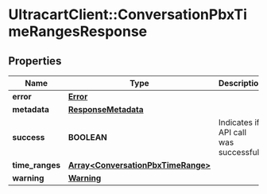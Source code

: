 # UltracartClient::ConversationPbxTimeRangesResponse

## Properties
Name | Type | Description | Notes
------------ | ------------- | ------------- | -------------
**error** | [**Error**](Error.md) |  | [optional] 
**metadata** | [**ResponseMetadata**](ResponseMetadata.md) |  | [optional] 
**success** | **BOOLEAN** | Indicates if API call was successful | [optional] 
**time_ranges** | [**Array&lt;ConversationPbxTimeRange&gt;**](ConversationPbxTimeRange.md) |  | [optional] 
**warning** | [**Warning**](Warning.md) |  | [optional] 


